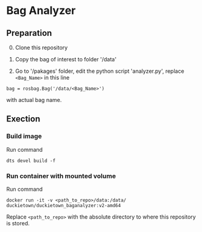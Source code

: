 # Bag Analyzer

## Preparation
0. Clone this repository

1. Copy the bag of interest to folder '/data'

2. Go to '/pakages' folder, edit the python script 'analyzer.py', replace `<Bag_Name>` in this line

`bag = rosbag.Bag('/data/<Bag_Name>')`

with actual bag name.

## Exection
### Build image
Run command

`dts devel build -f `

### Run container with mounted volume

Run command

`docker run -it -v <path_to_repo>/data:/data/ duckietown/duckietown_baganalyzer:v2-amd64`

Replace `<path_to_repo>` with the absolute directory to where this repository is stored.
